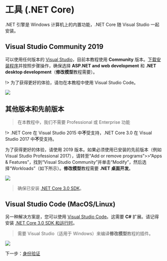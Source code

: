 # 工具 (.NET Core)

.NET 引擎是 Windows 计算机上的内置功能，.NET Core 随 Visual Studio 一起安装。

## Visual Studio Community 2019

可以使用任何版本的 [Visual Studio](https://visualstudio.microsoft.com/vs/)，目前本教程使用 **Community** 版本。[下载安装程序](https://visualstudio.microsoft.com/vs/)并按照步骤操作，确保选择 **ASP.NET and web development** 和 **.NET desktop development**（**修改模型**教程需要）。

!> 为了获得更好的体验，请勿在本教程中使用 Visual Studio Code。

![](_media/net/workloads_2019.png)


## 其他版本和先前版本

> 在本教程中，我们不需要 Professional 或 Enterprise 功能

!> .NET Core 在 Visual Studio 2015 中**不**受支持，.NET Core 3.0 在 Visual Studio 2017 中**不**受支持。

为了获得更好的体验，请使用 2019 版本。如果必须使用已安装的先前版本（例如 Visual Studio Professional 2017），请转至“Add or remove programs”>>“Apps & Features”，找到“Visual Studio Community”并单击“Modify”，然后选择“Workloads”（如下所示）。**修改模型**教程需要 **.NET 桌面开发**。

![](_media/net/workloads_2017.png)

> 确保已安装 [.NET Core 3.0 SDK](https://dotnet.microsoft.com/download)。

## Visual Studio Code (MacOS/Linux)

另一种解决方案是，您可以使用 [Visual Studio Code](https://code.visualstudio.com/)。这需要 **C#** 扩展。请记得安装 [.NET Core 3.0 SDK 和运行时](https://dotnet.microsoft.com/download)。 

> 需要 Visual Studio（适用于 Windows）来编译**修改模型**教程的插件。

![](_media/net/csharp_extension.png)

下一步：[身份验证](/zh-CN/oauth/)